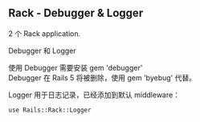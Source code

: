 ## Rack - Debugger & Logger

2 个 Rack application.

Debugger 和 Logger

使用 Debugger 需要安装 gem 'debugger'<br>
Debugger 在 Rails 5 将被删除，使用 gem 'byebug' 代替。

Logger 用于日志记录，已经添加到默认 middleware：

```
use Rails::Rack::Logger
```
